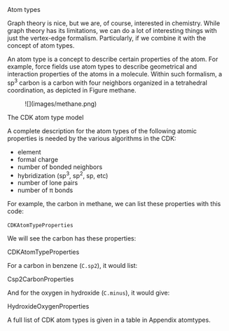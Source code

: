 <section level="#" label="atomtype">Atom types</section>

Graph theory is nice, but we are, of course, interested in chemistry. While
graph theory has its limitations, we can do a lot of interesting things with
just the vertex-edge formalism. Particularly, if we combine it with the concept
of <topic>atom types</topic>.

An atom type is a concept to describe certain properties of the atom. For
example, force fields use atom types to describe geometrical and interaction
properties of the atoms in a molecule. Within such formalism, a sp<sup>3</sup> carbon
is a carbon with four neighbors organized in a tetrahedral coordination,
as depicted in Figure <xref>methane</xref>.

<figure label="methane" caption="3D structure of methane, showing a sp<sup>3</sup> carbon surrounded by
four hydrogens. Image from Wikipedia: [File:Methane-CRC-MW-dimensions-2D.png](http://en.wikipedia.org/wiki/File:Methane-CRC-MW-dimensions-2D.png) (public domain).">
![](images/methane.png)
</figure>

<section level="##" label="cdkatomtype">The CDK atom type model</section>

A complete description for the atom types of the following atomic properties
is needed by the various algorithms in the CDK:

* element
* formal charge
* number of bonded neighbors
* hybridization (sp<sup>3</sup>, sp<sup>2</sup>, sp, etc)
* number of lone pairs
* number of π bonds

For example, the carbon in methane, we can list these properties with
this code:

<code>CDKAtomTypeProperties</code>

We will see the carbon has these properties:

<out>CDKAtomTypeProperties</out>

For a carbon in benzene (`C.sp2`), it would list:

<out>Csp2CarbonProperties</out>

And for the oxygen in hydroxide (`C.minus`), it would give:

<out>HydroxideOxygenProperties</out>

A full list of CDK atom types is given in a table in Appendix <xref>atomtypes</xref>.

